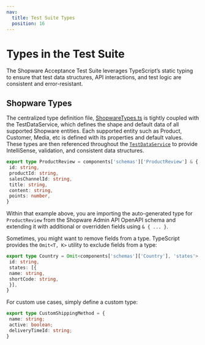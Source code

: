 ```yaml
---
nav:
  title: Test Suite Types
  position: 16
---
```


# Types in the Test Suite

The Shopware Acceptance Test Suite leverages TypeScript’s static typing to ensure that test data structures, API interactions, and test logic are consistent and error-resistant.

## Shopware Types

The centralized type definition file, [ShopwareTypes.ts](https://github.com/shopware/acceptance-test-suite/blob/trunk/src/types/ShopwareTypes.ts) is tightly coupled with the TestDataService, which defines the shape and default data of all supported Shopware entities. Each supported entity such as Product, Customer, Media, etc is defined with its properties and default values. These types are then referenced throughout the [`TestDataService`](./test-data-service.md) to provide IntelliSense, validation, and consistent data structures.

```typescript
export type ProductReview = components['schemas']['ProductReview'] & {
 id: string,
 productId: string,
 salesChannelId: string,
 title: string,
 content: string,
 points: number,
}
```

Within that example above, you are importing the auto-generated type for `ProductReview` from the Shopware Admin API OpenAPI schema and extending it with additional or overridden fields using `& { ... }`.

Sometimes, you might want to remove fields from a type. TypeScript provides the `Omit<T, K>` utility to exclude fields from a type:

```typescript
export type Country = Omit<components['schemas']['Country'], 'states'> & {
 id: string,
 states: [{
 name: string,
 shortCode: string,
 }],
}
```

For custom use cases, simply define a custom type:

```typescript
export type CustomShippingMethod = {
 name: string;
 active: boolean;
 deliveryTimeId: string;
}
```
